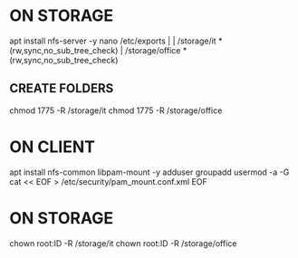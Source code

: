 # ON STORAGE
apt install nfs-server -y
nano /etc/exports |
| /storage/it *(rw,sync,no_sub_tree_check)
| /storage/office *(rw,sync,no_sub_tree_check)
## CREATE FOLDERS
chmod 1775 -R /storage/it
chmod 1775 -R /storage/office
# ON CLIENT
apt install nfs-common libpam-mount -y
adduser <UserName>
groupadd <GroupName>
usermod -a -G <GroupName> <UserName>
cat << EOF > /etc/security/pam_mount.conf.xml 
<volume
    ftype="nfs"
    server="Address"
    path="/storage/it"
    mountpoint="~/Desktops/Desktop1/it"
    sgrp="it"
    options="rw"
/>
<volume
    ftype="nfs"
    server="Address"
    path="/storage/office"
    mountpoint="~/Desktops/Desktop1/office"
    sgrp="office"
    options="rw"
/>
EOF
# ON STORAGE
chown root:ID -R /storage/it
chown root:ID -R /storage/office

